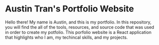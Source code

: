 # Austin Tran's Portfolio Website
Hello there! 
My name is Austin, and this is my portfolio. 
In this repository, you will find the all of the tools, resources, and source code that was used in order to create my potfolio. 
This porfolio website is a React application that highlights who I am, my techincal skills, and my projects. 




